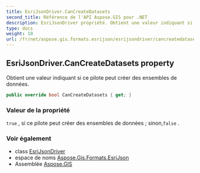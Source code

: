 ```yaml
---
title: EsriJsonDriver.CanCreateDatasets
second_title: Référence de l'API Aspose.GIS pour .NET
description: EsriJsonDriver propriété. Obtient une valeur indiquant si ce pilote peut créer des ensembles de données.
type: docs
weight: 10
url: /fr/net/aspose.gis.formats.esrijson/esrijsondriver/cancreatedatasets/
---
```

## EsriJsonDriver.CanCreateDatasets property

Obtient une valeur indiquant si ce pilote peut créer des ensembles de données.

```csharp
public override bool CanCreateDatasets { get; }
```

### Valeur de la propriété

`true` , si ce pilote peut créer des ensembles de données ; sinon,`false` .

### Voir également

* class [EsriJsonDriver](../)
* espace de noms [Aspose.Gis.Formats.EsriJson](../../esrijsondriver/)
* Assemblée [Aspose.GIS](../../../)


